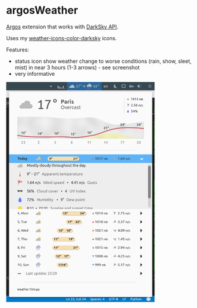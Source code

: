 # argosWeather

[Argos](https://github.com/p-e-w/argos) extension that works with [DarkSky API](https://darksky.net/dev/).

Uses my [weather-icons-color-darksky](https://github.com/fadeouter/weather-icons-color-darksky) icons.

Features:
* status icon show weather change to worse conditions (rain, show, sleet, mist) in near 3 hours (1-3 arrows) - see screenshot
* very informative


<img src="https://github.com/fadeouter/argosWeather/raw/master/screenshot.png" width="400">
